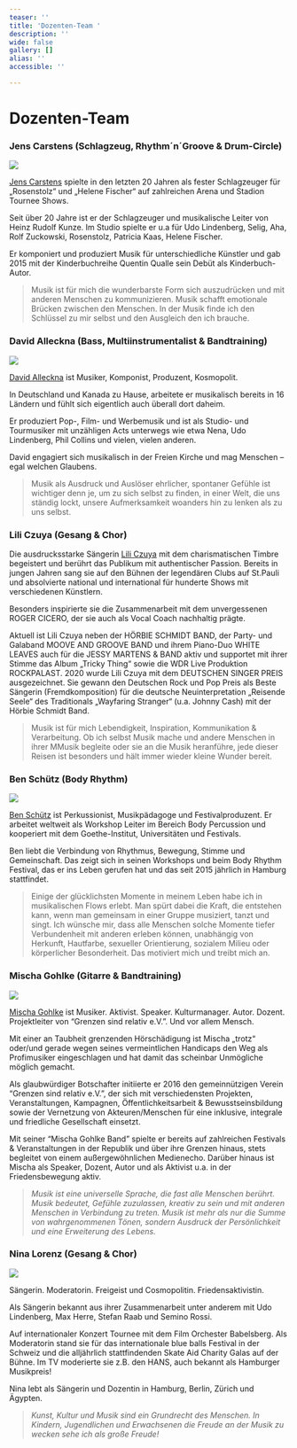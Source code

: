```yaml
---
teaser: ''
title: 'Dozenten-Team '
description: ''
wide: false
gallery: []
alias: ''
accessible: ''

---
```

# Dozenten-Team

### **Jens Carstens** (Schlagzeug, Rhythm´n´Groove & Drum-Circle)

![](/media/2022/04/jens-carstens.jpg)

[Jens Carstens](https://de.wikipedia.org/wiki/Jens_Carstens) spielte in den letzten 20 Jahren als fester Schlagzeuger für „Rosenstolz“ und „Helene Fischer“ auf zahlreichen Arena und Stadion Tournee Shows.

Seit über 20 Jahre ist er der Schlagzeuger und musikalische Leiter von Heinz Rudolf Kunze. Im Studio spielte er u.a für Udo Lindenberg, Selig, Aha, Rolf Zuckowski, Rosenstolz, Patricia Kaas, Helene Fischer.

Er komponiert und produziert Musik für unterschiedliche Künstler und gab 2015 mit der Kinderbuchreihe Quentin Qualle sein Debüt als Kinderbuch-Autor.

> Musik ist für mich die wunderbarste Form sich auszudrücken und mit anderen Menschen zu kommunizieren. Musik schafft emotionale Brücken zwischen den Menschen. In der Musik finde ich den Schlüssel zu mir selbst und den Ausgleich den ich brauche.

### **David Alleckna** (Bass, Multiinstrumentalist & Bandtraining)

![](/media/2022/03/david-alleckna-photo-by-daniela-mollenhoff-1.jpeg)

[David Alleckna](https://alleckna.de/) ist Musiker, Komponist, Produzent, Kosmopolit.

In Deutschland und Kanada zu Hause, arbeitete er musikalisch bereits in 16 Ländern und fühlt sich eigentlich auch überall dort daheim.

Er produziert Pop-, Film- und Werbemusik und ist als Studio- und Tourmusiker mit unzähligen Acts unterwegs wie etwa Nena, Udo Lindenberg, Phil Collins und vielen, vielen anderen.

David engagiert sich musikalisch in der Freien Kirche und mag Menschen – egal welchen Glaubens.

> Musik als Ausdruck und Auslöser ehrlicher, spontaner Gefühle ist wichtiger denn je, um zu sich selbst zu finden, in einer Welt, die uns ständig lockt, unsere Aufmerksamkeit woanders hin zu lenken als zu uns selbst.

### **Lili Czuya** (Gesang & Chor)

Die ausdrucksstarke Sängerin [Lili Czuya](www.lili-musik.de) mit dem charismatischen Timbre begeistert und berührt das Publikum mit authentischer Passion. Bereits in jungen Jahren sang sie auf den Bühnen der legendären Clubs auf St.Pauli und absolvierte national und international für hunderte Shows mit verschiedenen Künstlern.

Besonders inspirierte sie die Zusammenarbeit mit dem unvergessenen ROGER CICERO, der sie auch als Vocal Coach nachhaltig prägte.

Aktuell ist Lili Czuya neben der HÖRBIE SCHMIDT BAND, der Party- und Galaband MOOVE AND GROOVE BAND und ihrem Piano-Duo WHITE LEAVES auch für die JESSY MARTENS & BAND aktiv und supportet mit ihrer Stimme das Album „Tricky Thing“ sowie die WDR Live Produktion ROCKPALAST. 2020 wurde Lili Czuya mit dem DEUTSCHEN SINGER PREIS ausgezeichnet. Sie gewann den Deutschen Rock und Pop Preis als Beste Sängerin (Fremdkomposition) für die deutsche Neuinterpretation „Reisende Seele“ des Traditionals „Wayfaring Stranger“ (u.a. Johnny Cash) mit der Hörbie Schmidt Band.

> Musik ist für mich Lebendigkeit, Inspiration, Kommunikation & Verarbeitung. Ob ich selbst Musik mache und andere Menschen in ihrer MMusik begleite oder sie an die Musik heranführe, jede dieser Reisen ist besonders und hält immer wieder kleine Wunder bereit.

### **Ben Schütz** (Body Rhythm)

![](/media/2022/04/ben-schutz_dsc_0929_valentin-jagodzinski_klein.jpeg)

[Ben Schütz](https://www.bodyrhythm.de/team) ist Perkussionist, Musikpädagoge und Festivalproduzent. Er arbeitet weltweit als Workshop Leiter im Bereich Body Percussion und kooperiert mit dem Goethe-Institut, Universitäten und Festivals.

Ben liebt die Verbindung von Rhythmus, Bewegung, Stimme und Gemeinschaft. Das zeigt sich in seinen Workshops und beim Body Rhythm Festival, das er ins Leben gerufen hat und das seit 2015 jährlich in Hamburg stattfindet.

> Einige der glücklichsten Momente in meinem Leben habe ich in musikalischen Flows erlebt. Man spürt dabei die Kraft, die entstehen kann, wenn man gemeinsam in einer Gruppe musiziert, tanzt und singt. Ich wünsche mir, dass alle Menschen solche Momente tiefer Verbundenheit mit anderen erleben können, unabhängig von Herkunft, Hautfarbe, sexueller Orientierung, sozialem Milieu oder körperlicher Besonderheit. Das motiviert mich und treibt mich an.

### **Mischa Gohlke** (Gitarre & Bandtraining)

![](/media/2020/06/mischa-profil.jpg)

[Mischa Gohlke](https://mischagohlkeband.de/) ist Musiker. Aktivist. Speaker. Kulturmanager. Autor. Dozent. Projektleiter von “Grenzen sind relativ e.V.”. Und vor allem Mensch.

Mit einer an Taubheit grenzenden Hörschädigung ist Mischa „trotz“ oder/und gerade wegen seines vermeintlichen Handicaps den Weg als Profimusiker eingeschlagen und hat damit das scheinbar Unmögliche möglich gemacht.

Als glaubwürdiger Botschafter initiierte er 2016 den gemeinnützigen Verein “Grenzen sind relativ e.V.”, der sich mit verschiedensten Projekten, Veranstaltungen, Kampagnen, Öffentlichkeitsarbeit & Bewusstseinsbildung sowie der Vernetzung von Akteuren/Menschen für eine inklusive, integrale und friedliche Gesellschaft einsetzt.

Mit seiner “Mischa Gohlke Band” spielte er bereits auf zahlreichen Festivals & Veranstaltungen in der Republik und über ihre Grenzen hinaus, stets begleitet von einem außergewöhnlichen Medienecho. Darüber hinaus ist Mischa als Speaker, Dozent, Autor und als Aktivist u.a. in der Friedensbewegung aktiv.

> _Musik ist eine universelle Sprache, die fast alle Menschen berührt. Musik bedeutet, Gefühle zuzulassen, kreativ zu sein und mit anderen Menschen in Verbindung zu treten. Musik ist mehr als nur die Summe von wahrgenommenen Tönen, sondern Ausdruck der Persönlichkeit und eine Erweiterung des Lebens._

### **Nina Lorenz** (Gesang & Chor)

![](/media/2022/03/nina-lorenz.jpeg)

Sängerin. Moderatorin. Freigeist und Cosmopolitin. Friedensaktivistin.

Als Sängerin bekannt aus ihrer Zusammenarbeit unter anderem mit Udo Lindenberg, Max Herre, Stefan Raab und Semino Rossi.

Auf internationaler Konzert Tournee mit dem Film Orchester Babelsberg. Als Moderatorin stand sie für das internationale blue balls Festival in der Schweiz und die alljährlich stattfindenden Skate Aid Charity Galas auf der Bühne. Im TV moderierte sie z.B. den HANS, auch bekannt als Hamburger Musikpreis!

Nina lebt als Sängerin und Dozentin in Hamburg, Berlin, Zürich und Ägypten.

> _Kunst, Kultur und Musik sind ein Grundrecht des Menschen. In Kindern, Jugendlichen und Erwachsenen die Freude an der Musik zu wecken sehe ich als große Freude!_
